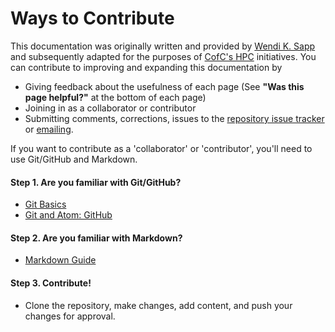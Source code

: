 # Ways to Contribute

This documentation was originally written and provided by [Wendi K. Sapp](mailto:wendikristine@gmail.com) and subsequently adapted for the purposes of [CofC's HPC](mailto:hpc@cofc.edu) initiatives. You can contribute to improving and expanding this documentation by
- Giving feedback about the usefulness of each page (See **"Was this page helpful?"** at the bottom of each page)
- Joining in as a collaborator or contributor
- Submitting comments, corrections, issues to the [repository issue tracker](https://github.com/hpc-cofc/documentation/issues) or [emailing](mailto:hpc@cofc.edu).

If you want to contribute as a 'collaborator' or 'contributor', you'll need to use Git/GitHub and Markdown.

#### Step 1. Are you familiar with Git/GitHub?

- [Git Basics](../git-version-control/git-basics.md)
- [Git and Atom: GitHub](../git-version-control/git-workflow-github.md)

#### Step 2. Are you familiar with Markdown?

- [Markdown Guide](contributing/markdown-guide.md)

#### Step 3. Contribute!

- Clone the repository, make changes, add content, and push your changes for approval.
